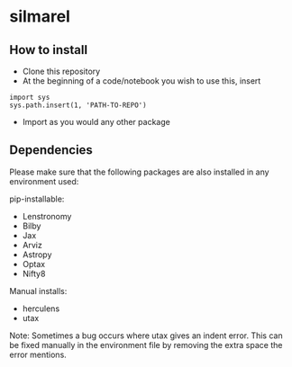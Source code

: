# silmarel

## How to install 

- Clone this repository 
- At the beginning of a code/notebook you wish to use this, insert
```
import sys
sys.path.insert(1, 'PATH-TO-REPO')
```
- Import as you would any other package

## Dependencies

Please make sure that the following packages are also installed in any environment used: 

pip-installable: 
- Lenstronomy
- Bilby 
- Jax 
- Arviz
- Astropy
- Optax
- Nifty8

Manual installs: 
- herculens 
- utax

Note: Sometimes a bug occurs where utax gives an indent error. This can be fixed manually in the environment file by removing the extra space the error mentions.